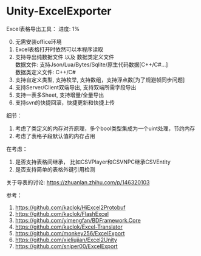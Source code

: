 # Unity-ExcelExporter

Excel表格导出工具： 进度: 1%  

0. 无需安装office环境	
1. Excel表格打开时依然可以本程序读取		
2. 支持导出纯数据文件 以及 数据类定义文件		
	数据文件: 支持Json/Lua/Bytes/Sqlite/原生代码数据[C++/C#...]		
	数据类定义文件: C++/C#									
3. 支持自定义类型, 支持枚举, 支持数组，支持浮点数[为了规避帧同步问题]		
4. 支持Server/Client双端导出, 支持双端所需字段导出		
5. 支持一表多Sheet, 支持增量/全量导出		
6. 支持svn的快捷回滚，快捷更新和快捷上传			

细节：						
1. 考虑了类定义的内存对齐原理，多个bool类型集成为一个uint处理，节约内存	
2. 考虑了表格子段默认值的内存占用		

在考虑：		
1. 是否支持表格间继承， 比如CSVPlayer和CSVNPC继承CSVEntity		
2. 是否支持简单的表格外键引用检测		

关于导表的讨论: https://zhuanlan.zhihu.com/p/146320103		

参考：		
1. https://github.com/kaclok/HiExcel2Protobuf    
2. https://github.com/kaclok/FlashExcel    
3. https://github.com/yimengfan/BDFramework.Core    
4. https://github.com/kaclok/Excel-Translator    
5. https://github.com/monkey256/ExcelExport    
6. https://github.com/xieliujian/Excel2Unity    
7. https://github.com/sniper00/ExcelExport    
